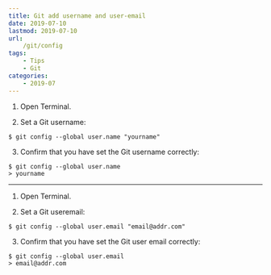 ```yaml
---
title: Git add username and user-email
date: 2019-07-10
lastmod: 2019-07-10 
url:
    /git/config
tags:
    - Tips  
    - Git
categories:
    - 2019-07
---
```




1. Open Terminal.

2. Set a Git username:

```
$ git config --global user.name "yourname"
```

3. Confirm that you have set the Git username correctly:

```
$ git config --global user.name
> yourname
```

----

1. Open Terminal.

2. Set a Git useremail:

```
$ git config --global user.email "email@addr.com"
```

3. Confirm that you have set the Git user email correctly:

```
$ git config --global user.email
> email@addr.com
```

